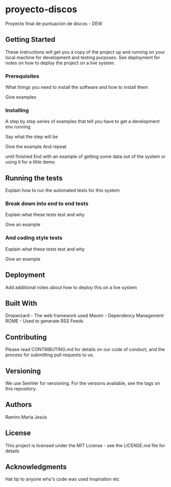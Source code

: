 # proyecto-discos
Proyecto final de puntuación de discos - DEW


## Getting Started

These instructions will get you a copy of the project up and running on your local machine for development and testing purposes. See deployment for notes on how to deploy the project on a live system.

### Prerequisites

What things you need to install the software and how to install them

Give examples

### Installing

A step by step series of examples that tell you have to get a development env running

Say what the step will be

Give the example
And repeat

until finished
End with an example of getting some data out of the system or using it for a little demo

## Running the tests

Explain how to run the automated tests for this system

### Break down into end to end tests

Explain what these tests test and why

Give an example

### And coding style tests

Explain what these tests test and why

Give an example

## Deployment

Add additional notes about how to deploy this on a live system

## Built With

Dropwizard - The web framework used
Maven - Dependency Management
ROME - Used to generate RSS Feeds

## Contributing

Please read CONTRIBUTING.md for details on our code of conduct, and the process for submitting pull requests to us.

## Versioning

We use SemVer for versioning. For the versions available, see the tags on this repository.

## Authors

Ramiro
María Jesús

## License

This project is licensed under the MIT License - see the LICENSE.md file for details

## Acknowledgments

Hat tip to anyone who's code was used
Inspiration
etc
